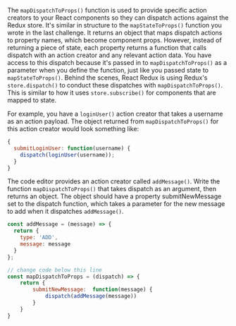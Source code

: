 The `mapDispatchToProps()` function is used to provide specific action creators to your React components so they can dispatch actions against the Redux store. 
It's similar in structure to the `mapStateToProps()` function you wrote in the last challenge. 
It returns an object that maps dispatch actions to property names, which become component props. 
However, instead of returning a piece of state, 
each property returns a function that calls dispatch with an action creator and any relevant action data. 
You have access to this dispatch because it's passed in to `mapDispatchToProps()` as a parameter when you define the function, 
just like you passed state to `mapStateToProps()`. Behind the scenes, 
React Redux is using Redux's `store.dispatch()` to conduct these dispatches with `mapDispatchToProps()`. 
This is similar to how it uses `store.subscribe()` for components that are mapped to state.

For example, you have a `loginUser()` action creator that takes a username as an action payload. 
The object returned from `mapDispatchToProps()` for this action creator would look something like:

```js
{
  submitLoginUser: function(username) {
    dispatch(loginUser(username));
  }
}

```
The code editor provides an action creator called `addMessage()`. 
Write the function `mapDispatchToProps()` that takes dispatch as an argument, then returns an object. 
The object should have a property submitNewMessage set to the dispatch function, 
which takes a parameter for the new message to add when it dispatches `addMessage()`.

```js
const addMessage = (message) => {
  return {
    type: 'ADD',
    message: message
  }
};

// change code below this line
const mapDispatchToProps = (dispatch) => {
    return {
        submitNewMessage:  function(message) {
            dispatch(addMessage(message))
        }
    }
}
